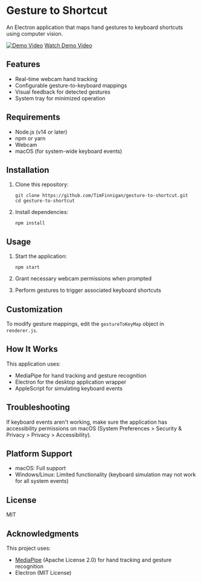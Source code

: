 # Gesture to Shortcut

An Electron application that maps hand gestures to keyboard shortcuts using computer vision.

[![Demo Video](https://img.youtube.com/vi/SlbeLWUAeBA/0.jpg)](https://www.youtube.com/watch?v=SlbeLWUAeBA)
[Watch Demo Video](https://www.youtube.com/watch?v=SlbeLWUAeBA)

## Features

- Real-time webcam hand tracking
- Configurable gesture-to-keyboard mappings
- Visual feedback for detected gestures
- System tray for minimized operation

## Requirements

- Node.js (v14 or later)
- npm or yarn
- Webcam
- macOS (for system-wide keyboard events)

## Installation

1. Clone this repository:
   ```
   git clone https://github.com/TimFinnigan/gesture-to-shortcut.git
   cd gesture-to-shortcut
   ```

2. Install dependencies:
   ```
   npm install
   ```

## Usage

1. Start the application:
   ```
   npm start
   ```

2. Grant necessary webcam permissions when prompted
3. Perform gestures to trigger associated keyboard shortcuts

## Customization

To modify gesture mappings, edit the `gestureToKeyMap` object in `renderer.js`.

## How It Works

This application uses:
- MediaPipe for hand tracking and gesture recognition
- Electron for the desktop application wrapper
- AppleScript for simulating keyboard events

## Troubleshooting

If keyboard events aren't working, make sure the application has accessibility permissions on macOS (System Preferences > Security & Privacy > Privacy > Accessibility).

## Platform Support

- macOS: Full support
- Windows/Linux: Limited functionality (keyboard simulation may not work for all system events)

## License

MIT

## Acknowledgments

This project uses:
- [MediaPipe](https://github.com/google/mediapipe) (Apache License 2.0) for hand tracking and gesture recognition
- Electron (MIT License)
